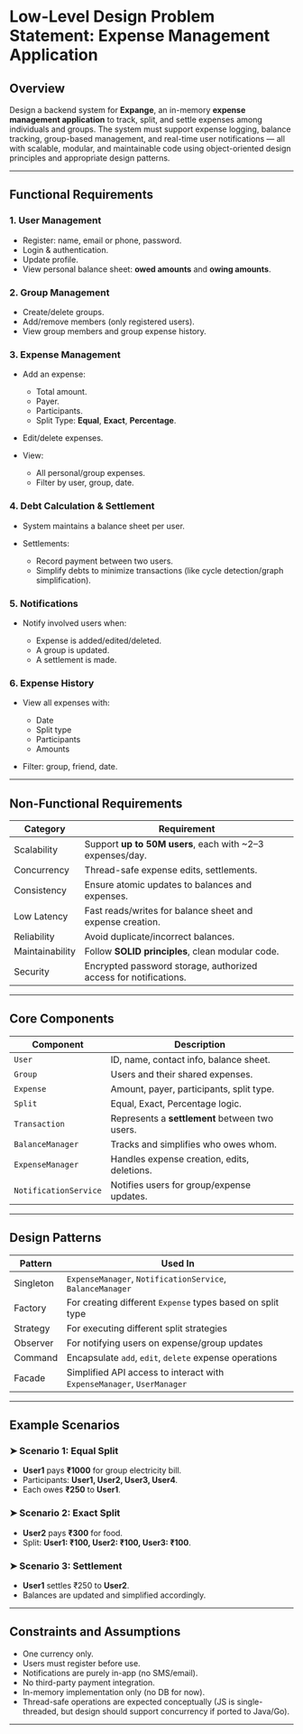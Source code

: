 # **Low-Level Design Problem Statement: Expense Management Application**

## Overview

Design a backend system for **Expange**, an in-memory **expense management application** to track, split, and settle expenses among individuals and groups. The system must support expense logging, balance tracking, group-based management, and real-time user notifications — all with scalable, modular, and maintainable code using object-oriented design principles and appropriate design patterns.

---

## Functional Requirements

### 1. **User Management**

* Register: name, email or phone, password.
* Login & authentication.
* Update profile.
* View personal balance sheet: **owed amounts** and **owing amounts**.

### 2. **Group Management**

* Create/delete groups.
* Add/remove members (only registered users).
* View group members and group expense history.

### 3. **Expense Management**

* Add an expense:

    * Total amount.
    * Payer.
    * Participants.
    * Split Type: **Equal**, **Exact**, **Percentage**.
* Edit/delete expenses.
* View:

    * All personal/group expenses.
    * Filter by user, group, date.

### 4. **Debt Calculation & Settlement**

* System maintains a balance sheet per user.
* Settlements:

    * Record payment between two users.
    * Simplify debts to minimize transactions (like cycle detection/graph simplification).

### 5. **Notifications**

* Notify involved users when:

    * Expense is added/edited/deleted.
    * A group is updated.
    * A settlement is made.

### 6. **Expense History**

* View all expenses with:

    * Date
    * Split type
    * Participants
    * Amounts
* Filter: group, friend, date.

---

## Non-Functional Requirements

| Category        | Requirement                                                      |
| --------------- | ---------------------------------------------------------------- |
| Scalability     | Support **up to 50M users**, each with \~2–3 expenses/day.       |
| Concurrency     | Thread-safe expense edits, settlements.                          |
| Consistency     | Ensure atomic updates to balances and expenses.                  |
| Low Latency     | Fast reads/writes for balance sheet and expense creation.        |
| Reliability     | Avoid duplicate/incorrect balances.                              |
| Maintainability | Follow **SOLID principles**, clean modular code.                 |
| Security        | Encrypted password storage, authorized access for notifications. |

---

## Core Components

| Component             | Description                                    |
| --------------------- | ---------------------------------------------- |
| `User`                | ID, name, contact info, balance sheet.         |
| `Group`               | Users and their shared expenses.               |
| `Expense`             | Amount, payer, participants, split type.       |
| `Split`               | Equal, Exact, Percentage logic.                |
| `Transaction`         | Represents a **settlement** between two users. |
| `BalanceManager`      | Tracks and simplifies who owes whom.           |
| `ExpenseManager`      | Handles expense creation, edits, deletions.    |
| `NotificationService` | Notifies users for group/expense updates.      |

---

## Design Patterns

| Pattern   | Used In                                                                |
| --------- | ---------------------------------------------------------------------- |
| Singleton | `ExpenseManager`, `NotificationService`, `BalanceManager`              |
| Factory   | For creating different `Expense` types based on split type             |
| Strategy  | For executing different split strategies                               |
| Observer  | For notifying users on expense/group updates                           |
| Command   | Encapsulate `add`, `edit`, `delete` expense operations                 |
| Facade    | Simplified API access to interact with `ExpenseManager`, `UserManager` |

---

## Example Scenarios

### ➤ **Scenario 1: Equal Split**

* **User1** pays **₹1000** for group electricity bill.
* Participants: **User1, User2, User3, User4**.
* Each owes **₹250** to **User1**.

### ➤ **Scenario 2: Exact Split**

* **User2** pays **₹300** for food.
* Split: **User1: ₹100, User2: ₹100, User3: ₹100**.

### ➤ **Scenario 3: Settlement**

* **User1** settles ₹250 to **User2**.
* Balances are updated and simplified accordingly.

---

## Constraints and Assumptions

* One currency only.
* Users must register before use.
* Notifications are purely in-app (no SMS/email).
* No third-party payment integration.
* In-memory implementation only (no DB for now).
* Thread-safe operations are expected conceptually (JS is single-threaded, but design should support concurrency if ported to Java/Go).

---